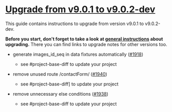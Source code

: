 # [Upgrade from v9.0.1 to v9.0.2-dev](https://github.com/shopsys/shopsys/compare/v9.0.1...9.0)

This guide contains instructions to upgrade from version v9.0.1 to v9.0.2-dev.

**Before you start, don't forget to take a look at [general instructions](https://github.com/shopsys/shopsys/blob/7.3/UPGRADE.md) about upgrading.**
There you can find links to upgrade notes for other versions too.

- generate images_id_seq in data fixtures automatically ([#1918](https://github.com/shopsys/shopsys/pull/1918))
    - see #project-base-diff to update your project

- remove unused route /contactForm/ ([#1940](https://github.com/shopsys/shopsys/pull/1940))
    - see #project-base-diff] to update your project

- remove unnecessary else conditions ([#1938](https://github.com/shopsys/shopsys/pull/1938))
    - see #project-base-diff to update your project

